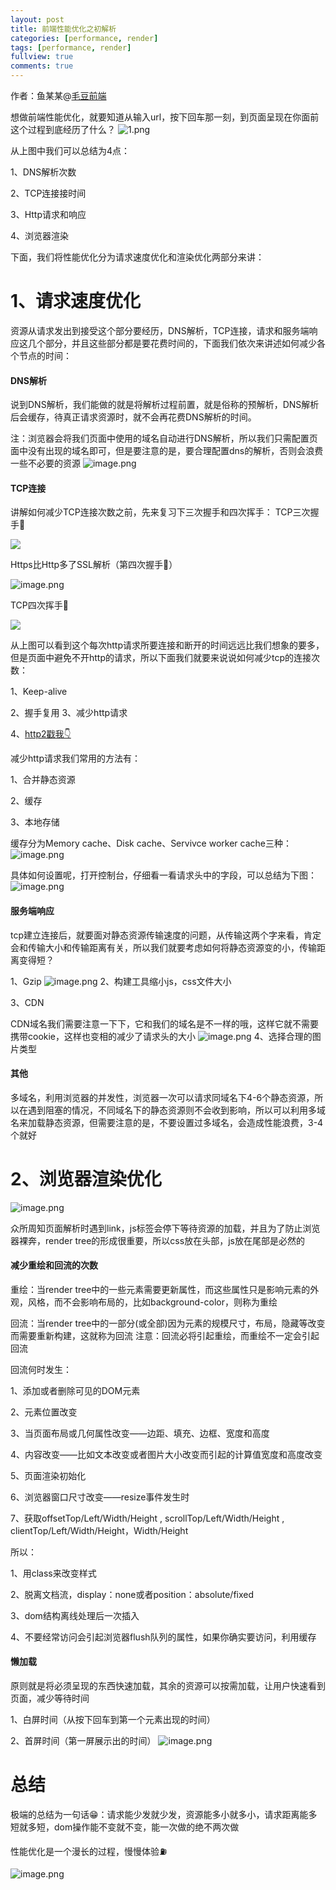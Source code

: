 ```yaml
---
layout: post
title: 前端性能优化之初解析
categories: [performance, render]
tags: [performance, render]
fullview: true
comments: true
---
```


作者：鱼某某@[毛豆前端](https://maodoufe.github.io/)


想做前端性能优化，就要知道从输入url，按下回车那一刻，到页面呈现在你面前这个过程到底经历了什么？
![1.png](https://user-gold-cdn.xitu.io/2019/9/11/16d1f29bfa559687?w=863&h=472&f=png&s=75459)

从上图中我们可以总结为4点：

1、DNS解析次数

2、TCP连接接时间

3、Http请求和响应

4、浏览器渲染

下面，我们将性能优化分为请求速度优化和渲染优化两部分来讲：

# 1、请求速度优化
资源从请求发出到接受这个部分要经历，DNS解析，TCP连接，请求和服务端响应这几个部分，并且这些部分都是要花费时间的，下面我们依次来讲述如何减少各个节点的时间：

#### DNS解析
说到DNS解析，我们能做的就是将解析过程前置，就是俗称的预解析，DNS解析后会缓存，待真正请求资源时，就不会再花费DNS解析的时间。

注：浏览器会将我们页面中使用的域名自动进行DNS解析，所以我们只需配置页面中没有出现的域名即可，但是要注意的是，要合理配置dns的解析，否则会浪费一些不必要的资源
![image.png](https://user-gold-cdn.xitu.io/2019/9/11/16d1f29bfa631fe1?w=902&h=333&f=png&s=220010)



#### TCP连接
讲解如何减少TCP连接次数之前，先来复习下三次握手和四次挥手：
TCP三次握手🤝

![](https://user-gold-cdn.xitu.io/2019/9/11/16d200995e449614?w=942&h=526&f=png&s=47819)

Https比Http多了SSL解析（第四次握手🤝）

![image.png](https://user-gold-cdn.xitu.io/2019/9/11/16d1f29bfa93d6c8?w=874&h=561&f=png&s=76921)

TCP四次挥手👋

![](https://user-gold-cdn.xitu.io/2019/9/11/16d200b5f03ea129?w=893&h=583&f=png&s=61645)

从上图可以看到这个每次http请求所要连接和断开的时间远远比我们想象的要多，但是页面中避免不开http的请求，所以下面我们就要来说说如何减少tcp的连接次数：

1、Keep-alive

2、握手复用
3、减少http请求

4、[http2戳我👇](https://www.jianshu.com/p/67c541a421f9)

减少http请求我们常用的方法有：

1、合并静态资源

2、缓存

3、本地存储

缓存分为Memory cache、Disk cache、Servivce worker cache三种：
![image.png](https://user-gold-cdn.xitu.io/2019/9/11/16d1f29bfae76f8b?w=902&h=634&f=png&s=438726)

具体如何设置呢，打开控制台，仔细看一看请求头中的字段，可以总结为下图：
![image.png](https://user-gold-cdn.xitu.io/2019/9/11/16d1f29c2e52e323?w=756&h=658&f=png&s=99919)

#### 服务端响应
tcp建立连接后，就要面对静态资源传输速度的问题，从传输这两个字来看，肯定会和传输大小和传输距离有关，所以我们就要考虑如何将静态资源变的小，传输距离变得短？

1、Gzip
![image.png](https://user-gold-cdn.xitu.io/2019/9/11/16d1f29c2e743c0c?w=1240&h=692&f=png&s=579118)
2、构建工具缩小js，css文件大小

3、CDN

CDN域名我们需要注意一下下，它和我们的域名是不一样的哦，这样它就不需要携带cookie，这样也变相的减少了请求头的大小
![image.png](https://user-gold-cdn.xitu.io/2019/9/11/16d1f29c3a368e9f?w=605&h=536&f=png&s=486163)
4、选择合理的图片类型

#### 其他
多域名，利用浏览器的并发性，浏览器一次可以请求同域名下4-6个静态资源，所以在遇到阻塞的情况，不同域名下的静态资源则不会收到影响，所以可以利用多域名来加载静态资源，但需要注意的是，不要设置过多域名，会造成性能浪费，3-4个就好

# 2、浏览器渲染优化
![image.png](https://user-gold-cdn.xitu.io/2019/9/11/16d1f29c3946a98c?w=938&h=348&f=png&s=102028)

众所周知页面解析时遇到link，js标签会停下等待资源的加载，并且为了防止浏览器裸奔，render tree的形成很重要，所以css放在头部，js放在尾部是必然的

#### 减少重绘和回流的次数
重绘：当render tree中的一些元素需要更新属性，而这些属性只是影响元素的外观，风格，而不会影响布局的，比如background-color，则称为重绘

回流：当render tree中的一部分(或全部)因为元素的规模尺寸，布局，隐藏等改变而需要重新构建，这就称为回流
注意：回流必将引起重绘，而重绘不一定会引起回流

回流何时发生：

1、添加或者删除可见的DOM元素

2、元素位置改变

3、当页面布局或几何属性改变——边距、填充、边框、宽度和高度

4、内容改变——比如文本改变或者图片大小改变而引起的计算值宽度和高度改变

5、页面渲染初始化

6、浏览器窗口尺寸改变——resize事件发生时

7、获取offsetTop/Left/Width/Height , scrollTop/Left/Width/Height ,
clientTop/Left/Width/Height，Width/Height

所以：

1、用class来改变样式

2、脱离文档流，display：none或者position：absolute/fixed

3、dom结构离线处理后一次插入

4、不要经常访问会引起浏览器flush队列的属性，如果你确实要访问，利用缓存

#### 懒加载
原则就是将必须呈现的东西快速加载，其余的资源可以按需加载，让用户快速看到页面，减少等待时间

1、白屏时间（从按下回车到第一个元素出现的时间）

2、首屏时间（第一屏展示出的时间）
![image.png](https://user-gold-cdn.xitu.io/2019/9/11/16d1f29c41c449bb?w=683&h=434&f=png&s=177656)

# 总结
极端的总结为一句话😁：请求能少发就少发，资源能多小就多小，请求距离能多短就多短，dom操作能不变就不变，能一次做的绝不两次做

性能优化是一个漫长的过程，慢慢体验⛽️

![image.png](https://user-gold-cdn.xitu.io/2019/9/11/16d1f29c53d9366d?w=1072&h=575&f=png&s=106623)

